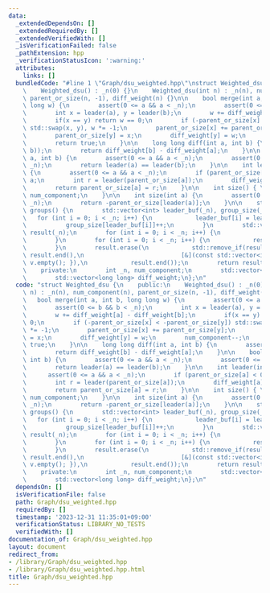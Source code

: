 ```yaml
---
data:
  _extendedDependsOn: []
  _extendedRequiredBy: []
  _extendedVerifiedWith: []
  _isVerificationFailed: false
  _pathExtension: hpp
  _verificationStatusIcon: ':warning:'
  attributes:
    links: []
  bundledCode: "#line 1 \"Graph/dsu_weighted.hpp\"\nstruct Weighted_dsu {\n    public:\n\
    \    Weighted_dsu() : _n(0) {}\n    Weighted_dsu(int n) : _n(n), num_component(n),\
    \ parent_or_size(n, -1), diff_weight(n) {}\n\n    bool merge(int a, int b, long\
    \ long w) {\n        assert(0 <= a && a < _n);\n        assert(0 <= b && b < _n);\n\
    \        int x = leader(a), y = leader(b);\n        w += diff_weight[a] - diff_weight[b];\n\
    \        if(x == y) return w == 0;\n        if (-parent_or_size[x] < -parent_or_size[y])\
    \ std::swap(x, y), w *= -1;\n        parent_or_size[x] += parent_or_size[y];\n\
    \        parent_or_size[y] = x;\n        diff_weight[y] = w;\n        num_component--;\n\
    \        return true;\n    }\n\n    long long diff(int a, int b) {\n        assert(same(a,\
    \ b));\n        return diff_weight[b] - diff_weight[a];\n    }\n\n    bool same(int\
    \ a, int b) {\n        assert(0 <= a && a < _n);\n        assert(0 <= b && b <\
    \ _n);\n        return leader(a) == leader(b);\n    }\n\n    int leader(int a)\
    \ {\n        assert(0 <= a && a < _n);\n        if (parent_or_size[a] < 0) return\
    \ a;\n        int r = leader(parent_or_size[a]);\n        diff_weight[a] += diff_weight[parent_or_size[a]];\n\
    \        return parent_or_size[a] = r;\n    }\n\n    int size() { \n        return\
    \ num_component;\n    }\n\n    int size(int a) {\n        assert(0 <= a && a <\
    \ _n);\n        return -parent_or_size[leader(a)];\n    }\n\n    std::vector<std::vector<int>>\
    \ groups() {\n        std::vector<int> leader_buf(_n), group_size(_n);\n     \
    \   for (int i = 0; i < _n; i++) {\n            leader_buf[i] = leader(i);\n \
    \           group_size[leader_buf[i]]++;\n        }\n        std::vector<std::vector<int>>\
    \ result(_n);\n        for (int i = 0; i < _n; i++) {\n            result[i].reserve(group_size[i]);\n\
    \        }\n        for (int i = 0; i < _n; i++) {\n            result[leader_buf[i]].push_back(i);\n\
    \        }\n        result.erase(\n            std::remove_if(result.begin(),\
    \ result.end(),\n                           [&](const std::vector<int>& v) { return\
    \ v.empty(); }),\n            result.end());\n        return result;\n    }\n\
    \    private:\n        int _n, num_component;\n        std::vector<int> parent_or_size;\n\
    \        std::vector<long long> diff_weight;\n};\n"
  code: "struct Weighted_dsu {\n    public:\n    Weighted_dsu() : _n(0) {}\n    Weighted_dsu(int\
    \ n) : _n(n), num_component(n), parent_or_size(n, -1), diff_weight(n) {}\n\n \
    \   bool merge(int a, int b, long long w) {\n        assert(0 <= a && a < _n);\n\
    \        assert(0 <= b && b < _n);\n        int x = leader(a), y = leader(b);\n\
    \        w += diff_weight[a] - diff_weight[b];\n        if(x == y) return w ==\
    \ 0;\n        if (-parent_or_size[x] < -parent_or_size[y]) std::swap(x, y), w\
    \ *= -1;\n        parent_or_size[x] += parent_or_size[y];\n        parent_or_size[y]\
    \ = x;\n        diff_weight[y] = w;\n        num_component--;\n        return\
    \ true;\n    }\n\n    long long diff(int a, int b) {\n        assert(same(a, b));\n\
    \        return diff_weight[b] - diff_weight[a];\n    }\n\n    bool same(int a,\
    \ int b) {\n        assert(0 <= a && a < _n);\n        assert(0 <= b && b < _n);\n\
    \        return leader(a) == leader(b);\n    }\n\n    int leader(int a) {\n  \
    \      assert(0 <= a && a < _n);\n        if (parent_or_size[a] < 0) return a;\n\
    \        int r = leader(parent_or_size[a]);\n        diff_weight[a] += diff_weight[parent_or_size[a]];\n\
    \        return parent_or_size[a] = r;\n    }\n\n    int size() { \n        return\
    \ num_component;\n    }\n\n    int size(int a) {\n        assert(0 <= a && a <\
    \ _n);\n        return -parent_or_size[leader(a)];\n    }\n\n    std::vector<std::vector<int>>\
    \ groups() {\n        std::vector<int> leader_buf(_n), group_size(_n);\n     \
    \   for (int i = 0; i < _n; i++) {\n            leader_buf[i] = leader(i);\n \
    \           group_size[leader_buf[i]]++;\n        }\n        std::vector<std::vector<int>>\
    \ result(_n);\n        for (int i = 0; i < _n; i++) {\n            result[i].reserve(group_size[i]);\n\
    \        }\n        for (int i = 0; i < _n; i++) {\n            result[leader_buf[i]].push_back(i);\n\
    \        }\n        result.erase(\n            std::remove_if(result.begin(),\
    \ result.end(),\n                           [&](const std::vector<int>& v) { return\
    \ v.empty(); }),\n            result.end());\n        return result;\n    }\n\
    \    private:\n        int _n, num_component;\n        std::vector<int> parent_or_size;\n\
    \        std::vector<long long> diff_weight;\n};\n"
  dependsOn: []
  isVerificationFile: false
  path: Graph/dsu_weighted.hpp
  requiredBy: []
  timestamp: '2023-12-31 11:35:01+09:00'
  verificationStatus: LIBRARY_NO_TESTS
  verifiedWith: []
documentation_of: Graph/dsu_weighted.hpp
layout: document
redirect_from:
- /library/Graph/dsu_weighted.hpp
- /library/Graph/dsu_weighted.hpp.html
title: Graph/dsu_weighted.hpp
---
```


